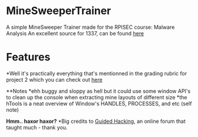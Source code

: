 # MineSweeperTrainer
A simple MineSweeper Trainer made for the RPISEC course: Malware Analysis
An excellent source for 1337, can be found [here](https://github.com/RPISEC/Malware)


# Features
*Well it's practically everything that's mentionned in the grading rubric for project 2 which you can check out [here](https://github.com/RPISEC/Malware/tree/master/Projects/Project_2)

**Notes
*ehh buggy and sloppy as hell but it could use some window API's to clean up the console when extracting mine layouts of different size 
*the hTools is a neat overview of Window's HANDLES, PROCESSES, and etc (self note)

**Hmm.. haxor haxor?**
*Big credits to [Guided Hacking](https://github.com/guided-hacking), an online forum that taught much - thank you.
